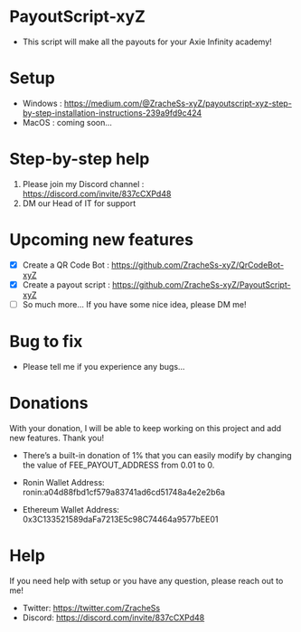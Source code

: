 # PayoutScript-xyZ
- This script will make all the payouts for your Axie Infinity academy!


# Setup
- Windows : https://medium.com/@ZracheSs-xyZ/payoutscript-xyz-step-by-step-installation-instructions-239a9fd9c424
- MacOS : coming soon...

# Step-by-step help
1. Please join my Discord channel : https://discord.com/invite/837cCXPd48
2. DM our Head of IT for support

# Upcoming new features
- [x] Create a QR Code Bot : https://github.com/ZracheSs-xyZ/QrCodeBot-xyZ
- [x] Create a payout script : https://github.com/ZracheSs-xyZ/PayoutScript-xyZ
- [ ] So much more... If you have some nice idea, please DM me!

# Bug to fix
- Please tell me if you experience any bugs...

# Donations
With your donation, I will be able to keep working on this project and add new features. 
Thank you!

* There’s a built-in donation of 1% that you can easily modify by changing the value of FEE_PAYOUT_ADDRESS from 0.01 to 0.

* Ronin Wallet Address: ronin:a04d88fbd1cf579a83741ad6cd51748a4e2e2b6a
* Ethereum Wallet Address: 0x3C133521589daFa7213E5c98C74464a9577bEE01

# Help
If you need help with setup or you have any question, please reach out to me!

* Twitter: https://twitter.com/ZracheSs
* Discord: https://discord.com/invite/837cCXPd48
